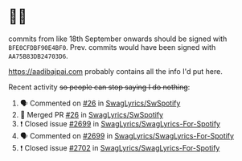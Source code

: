 # 👋🏻
<!--
**aadibajpai/aadibajpai** is a ✨ _special_ ✨ repository because its `README.md` (this file) appears on your GitHub profile.
-->
commits from like 18th September onwards should be signed with `BFE0CFDBF90E4BF0`. Prev. commits would have been signed with `AA75B83DB24703D6`.

https://aadibajpai.com probably contains all the info I'd put here.

Recent activity ~~so people can stop saying I do nothing~~:
<!--START_SECTION:activity-->
1. 🗣 Commented on [#26](https://github.com/SwagLyrics/SwSpotify/issues/26) in [SwagLyrics/SwSpotify](https://github.com/SwagLyrics/SwSpotify)
2. 🎉 Merged PR [#26](https://github.com/SwagLyrics/SwSpotify/pull/26) in [SwagLyrics/SwSpotify](https://github.com/SwagLyrics/SwSpotify)
3. ❗️ Closed issue [#2699](https://github.com/SwagLyrics/SwagLyrics-For-Spotify/issues/2699) in [SwagLyrics/SwagLyrics-For-Spotify](https://github.com/SwagLyrics/SwagLyrics-For-Spotify)
4. 🗣 Commented on [#2699](https://github.com/SwagLyrics/SwagLyrics-For-Spotify/issues/2699) in [SwagLyrics/SwagLyrics-For-Spotify](https://github.com/SwagLyrics/SwagLyrics-For-Spotify)
5. ❗️ Closed issue [#2702](https://github.com/SwagLyrics/SwagLyrics-For-Spotify/issues/2702) in [SwagLyrics/SwagLyrics-For-Spotify](https://github.com/SwagLyrics/SwagLyrics-For-Spotify)
<!--END_SECTION:activity-->
